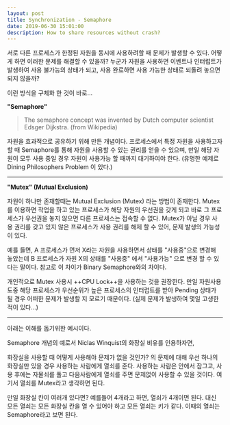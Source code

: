```yaml
---
layout: post
title: Synchronization - Semaphore
date: 2019-06-30 15:01:00
description: How to share resources without crash?
---
```


서로 다른 프로세스가 한정된 자원을 동시에 사용하려할 때 문제가 발생할 수 있다.
어떻게 하면 이러한 문제를 해결할 수 있을까?
누군가 자원을 사용하면 이벤트나 인터럽트가 발생하여 사용 불가능의 상태가 되고,
사용 완료하면 사용 가능한 상태로 되돌려 놓으면 되지 않을까?

이런 방식을 구체화 한 것이 바로...

**"Semaphore"**

> The semaphore concept was invented by Dutch computer scientist Edsger Dijkstra. (from Wikipedia)

자원을 효과적으로 공유하기 위해 만든 개념이다.
프로세스에서 특정 자원을 사용하고자 할 때 Semaphore를 통해 자원을 사용할 수 있는 권리를 얻을 수 있으며,
만일 해당 자원이 모두 사용 중일 경우 자원이 사용가능 할 때까지 대기하여야 한다.
(유명한 예제로 Dining Philosophers Problem 이 있다.)

___

**"Mutex" (Mutual Exclusion)**

자원이 하나만 존재할때는 Mutual Exclusion (Mutex) 라는 방법이 존재한다.
Mutex를 이용하면 작업을 하고 있는 프로세스가 해당 자원의 우선권을 갖게 되고 바로 그 프로세스가 우선권을 놓지 않으면 다른 프로세스는 접속할 수 없다. Mutex가 아닐 경우 사용 권리를 갖고 있지 않은 프로세스가 사용 권리를 해제 할 수 있어, 문제 발생의 가능성이 있다.

예를 들면, A 프로세스가 먼저 X라는 자원을 사용하면서 상태를 "사용중"으로 변경해 놓았는데
B 프로세스가 자원 X의 상태를 "사용중" 에서 "사용가능" 으로 변경 할 수 있다는 말이다.
참고로 이 차이가 Binary Semaphore와의 차이다.

개인적으로 Mutex 사용시 ++CPU Lock++을 사용하는 것을 권장한다.
만일 자원사용 도중 해당 프로세스가 우선순위가 높은 프로세스의 인터럽트를 받아 Pending 상태가 될 경우
어떠한 문제가 발생할 지 모르기 때문이다. (실제 문제가 발생하여 몇일 고생한 적이 있다...)

___
아래는 이해를 돕기위한 예시이다.

Semaphore 개념의 예로서 Niclas Winquist의 화장실 비유를 인용하자면,

화장실을 사용할 때 어떻게 사용해야 문제가 없을 것인가? 의 문제에 대해
우선 하나의 화장실만 있을 경우 사용하는 사람에게 열쇠를 준다.
사용하는 사람은 안에서 잠그고, 사용 후에는 자물쇠를 풀고 다음사람에게 열쇠를 주면 문제없이 사용할 수 있을 것이다.
여기서 열쇠를 Mutex라고 생각하면 된다.

만일 화장실 칸이 여러개 있다면?
예를들어 4개라고 하면, 열쇠가 4개이면 된다. 대신 모든 열쇠는 모든 화장실 칸을 열 수 있어야 하고 모든 열쇠는 키가 같다.
이때의 열쇠는 Semaphore라고 보면 된다.
